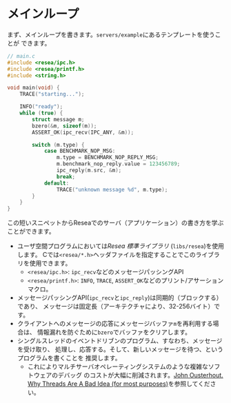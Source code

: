 # メインループ

まず、メインループを書きます。`servers/example`にあるテンプレートを使うことが
できます。

```c
// main.c
#include <resea/ipc.h>
#include <resea/printf.h>
#include <string.h>

void main(void) {
    TRACE("starting...");

    INFO("ready");
    while (true) {
        struct message m;
        bzero(&m, sizeof(m));
        ASSERT_OK(ipc_recv(IPC_ANY, &m));

        switch (m.type) {
            case BENCHMARK_NOP_MSG:
                m.type = BENCHMARK_NOP_REPLY_MSG;
                m.benchmark_nop_reply.value = 123456789;
                ipc_reply(m.src, &m);
                break;
            default:
                TRACE("unknown message %d", m.type);
        }
    }
}
```

この短いスニペットからReseaでのサーバ（アプリケーション）の書き方を学ぶことができます。

- ユーザ空間プログラムにおいては*Resea 標準ライブラリ* (`libs/resea`)を使用します。
  Cでは`<resea/*.h>`ヘッダファイルを指定することでこのライブラリを使用できます。
  - `<resea/ipc.h>`: `ipc_recv`などのメッセージパッシングAPI
  - `<resea/printf.h>`: `INFO`, `TRACE`, `ASSERT_OK`などのプリント/アサーションマクロ。
- メッセージパッシングAPI(`ipc_recv`と`ipc_reply`)は同期的（ブロックする）であり、
  メッセージは固定長（アーキテクチャにより、32-256バイト）です。
- クライアントへのメッセージの応答にメッセージバッファ`m`を再利用する場合は、
  情報漏れを防ぐために`bzero`でバッファをクリアします。
- シングルスレッドのイベントドリブンのプログラム、すなわち、メッセージを受け取り、
  処理し、応答する。そして、新しいメッセージを待つ、というプログラムを書くことを
  推奨します。
  - これによりマルチサーバオペレーティングシステムのような複雑なソフトウェアのデバッグ
    のコストが大幅に削減されます。[John Ousterhout. Why Threads Are A Bad Idea (for most purposes)](https://web.stanford.edu/~ouster/cgi-bin/papers/threads.pdf)を参照してください。
